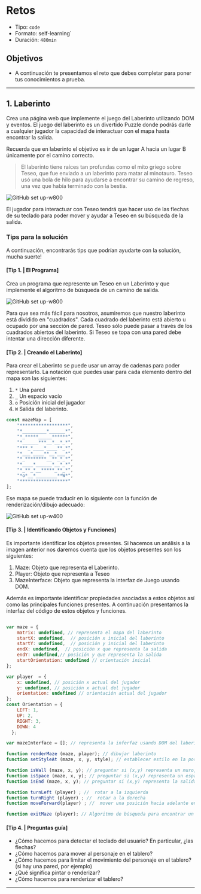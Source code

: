 # Retos

- Tipo: `code`
- Formato: self-learning`
- Duración: `480min`

## Objetivos

- A continuación te presentamos el reto que debes completar para poner tus
  conocimientos a prueba.

***

## 1. Laberinto

Crea una página web que implemente el juego del Laberinto utilizando DOM y
eventos. El juego del laberinto es un divertido Puzzle donde podrás darle a
cualquier jugador la capacidad de interactuar con el mapa hasta encontrar la
salida.

Recuerda que en laberinto el objetivo es ir de un lugar A hacia un lugar B
únicamente por el camino correcto.

> El laberinto tiene raíces tan profundas como el mito griego sobre Teseo,
que fue enviado a un laberinto para matar al minotauro. Teseo usó una bola de
hilo para ayudarse a encontrar su camino de regreso, una vez que había
terminado con la bestia.

![GitHub set up-w800](http://photos1.blogger.com/blogger/6613/878/1600/laberinto04.jpg)

El jugador para interactuar con Teseo tendrá que hacer uso de las flechas de
su teclado para poder mover  y ayudar a Teseo  en su búsqueda de la salida.

### Tips para la solución

A continuación, encontrarás tips que podrían ayudarte con la solución, mucha suerte!

#### [Tip 1. | El Programa]

Crea un programa que represente un Teseo en un Laberinto y que implemente el
algoritmo de búsqueda de un camino de salida.

![GitHub set up-w800](media/15034081309333/15034128157197.png)

Para que sea más fácil para nosotros, asumiremos que nuestro laberinto
está dividido en "cuadrados". Cada cuadrado del laberinto está abierto u
ocupado por una sección de pared. Teseo sólo puede pasar a través de los
cuadrados abiertos del laberinto. Si Teseo se topa con una pared debe
intentar una dirección diferente.

#### [Tip 2. | Creando el Laberinto]

Para crear el Laberinto se puede usar un array de cadenas para poder
representarlo. La notación que puedes usar para cada elemento dentro
del mapa son las siguientes:

1. `*` Una pared
2. `_` Un espacio vacío
3. `o` Posición inicial del jugador
4. `W` Salida del laberinto.

```js
const mazeMap = [
    "******************",
    "*_________*______*",
    "*_*****_____******",
    "*______***__*__*_*",
    "***_*____*____**_*",
    "*___*____**__*___*",
    "*_********__**_*_*",
    "*____*______*__*_*",
    "*_**_*__*****_**_*",
    "*o*__*________**W*",
    "******************"
];
```

Ese mapa se puede traducir en lo siguiente con la función de
renderización/dibujo adecuado:

![GitHub set up-w400](media/15034081309333/Screen%20Shot%202017-08-22%20at%2010.17.30%20AM.png)

#### [Tip 3. | Identificando Objetos y Funciones]

Es importante identificar los objetos presentes. Si hacemos un análisis a la
imagen anterior nos daremos cuenta que los objetos presentes son los
siguientes:

1. Maze: Objeto que representa el Laberinto.
2. Player: Objeto que representa a Teseo
3. MazeInterface: Objeto que representa la interfaz de Juego usando DOM.

Además es importante identificar propiedades asociadas a estos objetos así
como las  principales funciones  presentes. A continuación presentamos la
interfaz del código de estos objetos y funciones.

```js

var maze = {
    matrix: undefined, // representa el mapa del laberinto
    startX: undefined,  // posición x inicial del laberinto
    startY: undefined,  // posición y inicial del laberinto
    endX: undefined,  // posición x que representa la salida
    endY: undefined,// posición y que representa la salida
    startOrientation: undefined // orientación inicial
};

var player  = {
    x: undefined, // posición x actual del jugador
    y: undefined, // posición x actual del jugador
    orientation: undefined // orientación actual del jugador
};
const Orientation = {
    LEFT: 1,
    UP: 2,
    RIGHT: 3,
    DOWN: 4
  };

var mazeInterface = []; // representa la inferfaz usando DOM del laberinto

function renderMaze (maze, player); // dibujar laberinto
function setStyleAt (maze, x, y, style); // establecer estilo en la posición x, y

function isWall (maze, x, y); // preguntar si (x,y) representa un muro, es decir  '*'
function isSpace (maze, x, y); // preguntar si (x,y) representa un espacio vacio, es decir  '_'
function isEnd (maze, x, y); // preguntar si (x,y) representa la salida del laberinto, es decir 'W'

function turnLeft (player) ; //  rotar a la izquierda
function turnRight (player) ; //  rotar a la derecha
function moveForward(player) ; //  mover una posición hacia adelante en la dirección de player.direction

function exitMaze (player); // Algoritmo de búsqueda para encontrar un camino de salida para un laberinto cualquiera
```

#### [Tip 4. | Preguntas guía]

- ¿Cómo hacemos para detectar el teclado del usuario? En particular, ¿las flechas?
- ¿Cómo hacemos para mover al personaje en el tablero?
- ¿Cómo hacemos para limitar el movimiento del personaje en el tablero? (si
  hay una pared, por ejemplo)
- ¿Qué significa pintar o renderizar?
- ¿Cómo hacemos para renderizar el tablero?

***
